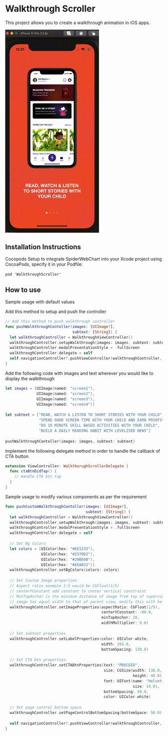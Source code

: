 # Walkthrough Scroller
This project allows you to create a walkthrough animation in iOS apps.

<img src="https://github.com/sanchgoel/WalkthroughScroller/blob/master/Video/walkthroughScroller.gif" width="300" />

## Installation Instructions
Cocopods Setup to integrate SpiderWebChart into your Xcode project using CocoaPods, specify it in your Podfile:

``pod 'WalkthroughScroller'``

## How to use
Sample usage with default values

Add this method to setup and push the controller
```swift
// Add this method to push walkthrough controller
func pushWalkthroughContoller(images: [UIImage?],
                              subtext: [String]) {
  let walkthroughController = WalkthroughViewController()
  walkthroughController.setupWalkthrough(images: images, subtext: subtext)
  walkthroughController.modalPresentationStyle = .fullScreen
  walkthroughController.delegate = self
  self.navigationController?.pushViewController(walkthroughController, animated: true)
}
```
Add the following code with images and text wherever you would like to display the walkthrough 
```swift
let images = [UIImage(named: "screen1"),
              UIImage(named: "screen2"),
              UIImage(named: "screen3"),
              UIImage(named: "screen4")]

let subtext = ["READ, WATCH & LISTEN TO SHORT STORIES WITH YOUR CHILD",
               "SPEND GOOD SCREEN TIME WITH YOUR CHILD AND EARN POINTS",
               "DO 10 MINUTE SKILL BASED ACTIVITIES WITH YOUR CHILD",
               "BUILD A DAILY READING HABIT WITH LEVELISED NEWS"]
   
pushWalkthroughContoller(images: images, subtext: subtext)
```

Implement the following delegate method in order to handle the callback of CTA button
```swift
extension ViewController: WalkthorughScrollerDelegate {
  func ctaBtnDidTap() {
    // Handle CTA btn tap
  }
}
```

Sample usage to modify various components as per the requirement
```swift
func pushCustomWalkthroughContoller(images: [UIImage?],
                                    subtext: [String]) {
  let walkthroughController = WalkthroughViewController()
  walkthroughController.setupWalkthrough(images: images, subtext: subtext)
  walkthroughController.modalPresentationStyle = .fullScreen
  walkthroughController.delegate = self        
  
  // Set Bg Colors
  let colors = [UIColor(hex: "#EE5233"),
                UIColor(hex: "#2570D2"),
                UIColor(hex: "#20BE6B"),
                UIColor(hex: "#EEAB33")]
  walkthroughController.setBgColors(colors: colors)
  
  // Set Custom Image properties
  // Aspect ratio example 1:5 would be CGFloat(1/5)
  // centerYConstant add constant to center vertical constraint
  // MinTopAnchor is the minimum distance of image from top of superview
  // image has equal width to that of parent view, modify this with help of this multiplier
  walkthroughController.setImageProperties(aspectRatio: CGFloat(1/5),
                                           centerYConstant: -80.0,
                                           minTopAnchor: 20,
                                           widthMultiplier: 0.6)
  
  // Set subtext properties
  walkthroughController.setLabelProperties(color: UIColor.white,
                                           width: 265.0,
                                           bottomSpacing: 130.0)
  
  // Set CTA btn properties
  walkthroughController.setCTABtnProperties(text: "PROCEED",
                                            size: CGSize(width: 130.0,
                                                         height: 40.0),
                                            font: UIFont(name: "HelveticaNeue-Bold",
                                                         size: 14.0),
                                            bottomSpacing: 50.0,
                                            color: UIColor.white)
  
  // Set page control bottom space
  walkthroughController.setPageControlBottomSpacing(bottomSpace: 50.0)
  
  self.navigationController?.pushViewController(walkthroughController, animated: true)
}
```

